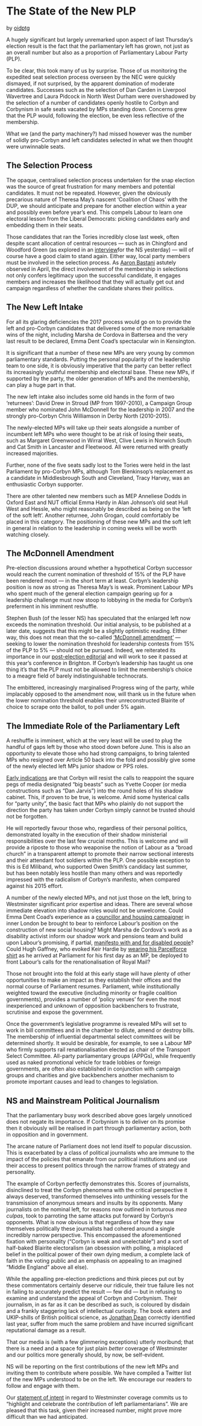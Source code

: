 The State of the New PLP
========================

by [oidptg](https://twitter.com/oidptg)

A hugely significant but largely unremarked upon aspect of last
Thursday’s election result is the fact that the parliamentary left has
grown, not just as an overall number but also as a proportion of
Parliamentary Labour Party (PLP).

To be clear, this took many of us by surprise. Those of us monitoring
the expedited seat selection process overseen by the NEC were quickly
dismayed, if not surprised, by the apparent domination of moderate
candidates. Successes such as the selection of Dan Carden in Liverpool
Wavertree and Laura Pidcock in North West Durham were overshadowed by
the selection of a number of candidates openly hostile to Corbyn and
Corbynism in safe seats vacated by MPs standing down. Concerns grew that
the PLP would, following the election, be even less reflective of the
membership.

What we (and the party machinery?) had missed however was the number of
solidly pro-Corbyn and left candidates selected in what we then thought
were unwinnable seats.

The Selection Process
---------------------

The opaque, centralised selection process undertaken for the snap
election was the source of great frustration for many members and
potential candidates. It must not be repeated. However, given the
obviously precarious nature of Theresa May’s nascent ‘Coalition of
Chaos’ with the DUP, we should anticipate and prepare for another
election within a year and possibly even before year’s end. This compels
Labour to learn one electoral lesson from the Liberal Democrats: picking
candidates early and embedding them in their seats.

Those candidates that ran the Tories incredibly close last week, often
despite scant allocation of central resources — such as in Chingford and
Woodford Green (as explored in an
[interview](https://newsocialist.org.uk/the-red-tide-hits-chingford/)for
the NS yesterday) — will of course have a good claim to stand again.
Either way, local party members must be involved in the selection
process. As [Aaron Bastani](https://www.youtube.com/watch?v=wXHW6CaZ7UM)
astutely observed in April, the direct involvement of the membership in
selections not only confers legitimacy upon the successful candidate, it
engages members and increases the likelihood that they will actually get
out and campaign regardless of whether the candidate shares their
politics.

The New Left Intake
-------------------

For all its glaring deficiencies the 2017 process would go on to provide
the left and pro-Corbyn candidates that delivered some of the more
remarkable wins of the night, including Marsha de Cordova in Battersea
and the very last result to be declared, Emma Dent Coad’s spectacular
win in Kensington.

It is significant that a number of these new MPs are very young by
common parliamentary standards. Putting the personal popularity of the
leadership team to one side, it is obviously imperative that the party
can better reflect its increasingly youthful membership and electoral
base. These new MPs, if supported by the party, the older generation of
MPs and the membership, can play a huge part in that.

The new left intake also includes some old hands in the form of two
‘returnees’: David Drew in Stroud (MP from 1997-2010), a Campaign Group
member who nominated John McDonnell for the leadership in 2007 and the
strongly pro-Corbyn Chris Williamson in Derby North (2010-2015).

The newly-elected MPs will take up their seats alongside a number of
incumbent left MPs who were thought to be at risk of losing their seats,
such as Margaret Greenwood in Wirral West, Clive Lewis in Norwich South
and Cat Smith in Lancaster and Fleetwood. All were returned with greatly
increased majorities.

Further, none of the five seats sadly lost to the Tories were held in
the last Parliament by pro-Corbyn MPs, although Tom Blenkinsop’s
replacement as a candidate in Middlesbrough South and Cleveland, Tracy
Harvey, was an enthusiastic Corbyn supporter.

There are other talented new members such as MEP Anneliese Dodds in
Oxford East and NUT official Emma Hardy in Alan Johnson’s old seat Hull
West and Hessle, who might reasonably be described as being on the ‘left
of the soft left’. Another returnee, John Grogan, could comfortably be
placed in this category. The positioning of these new MPs and the soft
left in general in relation to the leadership in coming weeks will be
worth watching closely.

The McDonnell Amendment
-----------------------

Pre-election discussions around whether a hypothetical Corbyn successor
would reach the current nomination of threshold of 15% of the PLP have
been rendered moot — in the short term at least. Corbyn’s leadership
position is now as strong as Theresa May’s is weak. Prominent Labour MPs
who spent much of the general election campaign gearing up for a
leadership challenge must now stoop to lobbying in the media for
Corbyn’s preferment in his imminent reshuffle.

Stephen Bush (of the lesser NS) has speculated that the enlarged left
now exceeds the nomination threshold. Our initial analysis, to be
published at a later date, suggests that this might be a slightly
optimistic reading. EIther way, this does not mean that the so-called
[‘McDonnell
amendment’](http://www.leftfutures.org/2017/04/for-the-mcdonnell-amendment/)
— seeking to lower the nomination threshold for leadership contests from
15% of the PLP to 5% — should not be pursued. Indeed, we reiterated its
importance in our [post-election
editorial](https://newsocialist.org.uk/this-is-just-the-beginning-corbynisms-next-steps/)
and will work to see it passed at this year’s conference in Brighton. If
Corbyn’s leadership has taught us one thing it’s that the PLP must not
be allowed to limit the membership’s choice to a meagre field of barely
indistinguishable technocrats.

The embittered, increasingly marginalised Progress wing of the party,
while implacably opposed to the amendment now, will thank us in the
future when the lower nomination threshold enables their unreconstructed
Blairite of choice to scrape onto the ballot, to poll under 5% again.

The Immediate Role of the Parliamentary Left
--------------------------------------------

A reshuffle is imminent, which at the very least will be used to plug
the handful of gaps left by those who stood down before June. This is
also an opportunity to elevate those who had strong campaigns, to bring
talented MPs who resigned over Article 50 back into the fold and
possibly give some of the newly elected left MPs junior shadow or PPS
roles.

[Early
indications](http://www.newstatesman.com/politics/staggers/2017/06/whos-job-jeremy-corbyns-new-shadow-cabinet)
are that Corbyn will resist the calls to reappoint the square pegs of
media designated “big beasts” such as Yvette Cooper (or media
constructions such as “Dan Jarvis”) into the round holes of his shadow
cabinet. This, if proven to be true, is welcome. Amid some hysterical
calls for “party unity”, the basic fact that MPs who plainly do not
support the direction the party has taken under Corbyn simply cannot be
trusted should not be forgotten.

He will reportedly favour those who, regardless of their personal
politics, demonstrated loyalty in the execution of their shadow
ministerial responsibilities over the last few crucial months. This is
welcome and will provide a riposte to those who weaponise the notion of
Labour as a “broad church” in a transparent attempt to promote their
narrow sectional interests and their attendant foot soldiers within the
PLP. One possible exception to this is Ed Miliband, who supported Owen
Smith’s candidacy last summer, but has been notably less hostile than
many others and was reportedly impressed with the radicalism of Corbyn’s
manifesto, when compared against his 2015 effort.

A number of the newly elected MPs, and not just those on the left, bring
to Westminster significant prior expertise and ideas. There are several
whose immediate elevation into shadow roles would not be unwelcome.
Could Emma Dent Coad’s experience as a [councillor and housing
campaigner](http://emmadentcoad.blogspot.co.uk/) in inner London be
brought to bear to reinforce Labour’s position on the construction of
new social housing? Might Marsha de Cordova's work as a disability
activist inform our shadow work and pensions team and build upon
Labour’s promising, if partial, [manifesto with and for disabled
people](http://www.labour.org.uk/page/-/manifesto-for-disabled-people.PDF)?
Could Hugh Gaffney, who evoked Keir Hardie by [wearing his Parcelforce
shirt](https://www.facebook.com/HughGaffneyLabour/posts/1690649911240301)
as he arrived at Parliament for his first day as an MP, be deployed to
front Labour’s calls for the renationalisation of Royal Mail?

Those not brought into the fold at this early stage will have plenty of
other opportunities to make an impact as they establish their offices
and the normal course of Parliament resumes. Parliament, while
institutionally weighted toward the executive (including minority or
fragile coalition governments), provides a number of ‘policy venues’ for
even the most inexperienced and unknown of opposition backbenchers to
frustrate, scrutinise and expose the government.

Once the government’s legislative programme is revealed MPs will set to
work in bill committees and in the chamber to dilute, amend or destroy
bills. The membership of influential departmental select committees will
be determined shortly. It would be desirable, for example, to see a
Labour MP who firmly supports rail renationalisation elected as chair of
the Transport Select Committee. All-party parliamentary groups (APPGs),
while frequently used as naked promotional vehicle for trade lobbies or
foreign governments, are often also established in conjunction with
campaign groups and charities and give backbenchers another mechanism to
promote important causes and lead to changes to legislation.

NS and Mainstream Political Journalism
--------------------------------------

That the parliamentary busy work described above goes largely unnoticed
does not negate its importance. If Corbynism is to deliver on its
promise then it obviously will be realised in part through parliamentary
action, both in opposition and in government.

The arcane nature of Parliament does not lend itself to popular
discussion. This is exacerbated by a class of political journalists who
are immune to the impact of the policies that emanate from our political
institutions and use their access to present politics through the narrow
frames of strategy and personality.

The example of Corbyn perfectly demonstrates this. Scores of
journalists, disinclined to treat the Corbyn phenomena with the critical
perspective it always deserved, transformed themselves into unthinking
vessels for the transmission of anonymous smears and insults by its
opponents. Many journalists on the nominal left, for reasons now
outlined in torturous *mea culpas*, took to parroting the same attacks
put forward by Corbyn’s opponents. What is now obvious is that
regardless of how they saw themselves politically these journalists had
cohered around a single incredibly narrow perspective. This encompassed
the aforementioned fixation with personality (“Corbyn is weak and
unelectable”) and a sort of half-baked Blairite electoralism (an
obsession with polling, a misplaced belief in the political power of
their own dying medium, a complete lack of faith in the voting public
and an emphasis on appealing to an imagined “Middle England” above all
else).

While the appalling pre-election predictions and think pieces put out by
these commentators certainly deserve our ridicule, their true failure
lies not in failing to accurately predict the result — few did — but in
refusing to examine and understand the appeal of Corbyn and Corbynism.
Their journalism, in as far as it can be described as such, is coloured
by disdain and a frankly staggering lack of intellectual curiosity. The
book eaters and UKIP-shills of British political science, as [Jonathan
Dean](https://www.psa.ac.uk/insight-plus/blog/do-academics-have-corbyn-problem)
correctly identified last year, suffer from much the same problem and
have incurred significant reputational damage as a result.

That our media is (with a few glimmering exceptions) utterly moribund;
that there is a need and a space for just plain *better* coverage of
Westminster and our politics more generally should, by now, be
self-evident.

NS will be reporting on the first contributions of the new left MPs and
inviting them to contribute where possible. We have compiled a Twitter
list of the new MPs understood to be on the left. We encourage our
readers to follow and engage with them.

Our [statement of intent](https://newsocialist.org.uk/westminster/) in
regard to Westminster coverage commits us to “highlight and celebrate
the contribution of left parliamentarians”. We are pleased that this
task, given their increased number, might prove more difficult than we
had anticipated.
